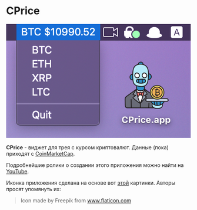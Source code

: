 # CPrice

![Screenshot](https://github.com/jilio/cprice/blob/master/cprice.png "CPrice screenshot")

**CPrice** - виджет для трея с курсом криптовалют. Данные (пока) приходят с [CoinMarketCap](https://coinmarketcap.com).

Подробнейшие ролики о создании этого приложения можно найти на [YouTube](https://www.youtube.com/channel/UCzav3Kxqjn3Hqz6l9SoGX9w).

Иконка приложения сделана на основе вот [этой](https://www.flaticon.com/free-icon/waiter_1184969) картинки. Авторы просят упомянуть их:

> Icon made by Freepik from www.flaticon.com
